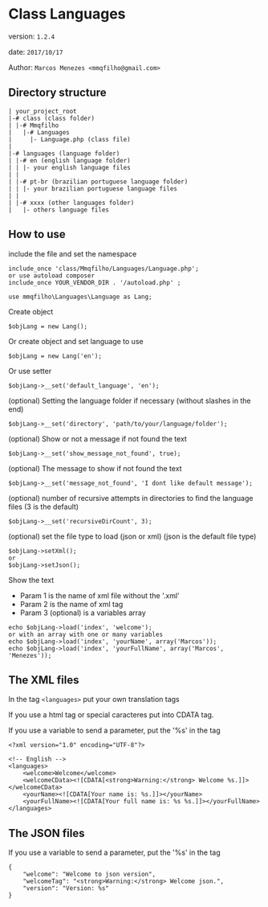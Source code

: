 # Class Languages
version: `1.2.4`

date: `2017/10/17`

Author: `Marcos Menezes <mmqfilho@gmail.com>`

## Directory structure
```
| your_project_root
|-# class (class folder)
| |-# Mmqfilho
|   |-# Languages
|     |- Language.php (class file)
|
|-# languages (language folder)
| |-# en (english language folder)
| | |- your english language files
| |
| |-# pt-br (brazilian portuguese language folder)
| | |- your brazilian portuguese language files
| |
| |-# xxxx (other languages folder)
|   |- others language files
```

## How to use

include the file and set the namespace
```
include_once 'class/Mmqfilho/Languages/Language.php';
or use autoload composer
include_once YOUR_VENDOR_DIR . '/autoload.php' ;

use mmqfilho\Languages\Language as Lang;
```

Create object 
```
$objLang = new Lang(); 
```

Or create object and set language to use
```
$objLang = new Lang('en'); 
```

Or use setter
```
$objLang->__set('default_language', 'en');
```

(optional) Setting the language folder if necessary (without slashes in the end)
```
$objLang->__set('directory', 'path/to/your/language/folder');
```

(optional) Show or not a message if not found the text
```
$objLang->__set('show_message_not_found', true);
```

(optional) The message to show if not found the text
```
$objLang->__set('message_not_found', 'I dont like default message');
```

(optional) number of recursive attempts in directories to find the language files (3 is the default)
```
$objLang->__set('recursiveDirCount', 3);
```

(optional) set the file type to load (json or xml) (json is the default file type)
```
$objLang->setXml();
or
$objLang->setJson();
```

Show the text
* Param 1 is the name of xml file without the '.xml' 
* Param 2 is the name of xml tag
* Param 3 (optional) is a variables array
```
echo $objLang->load('index', 'welcome');
or with an array with one or many variables
echo $objLang->load('index', 'yourName', array('Marcos'));
echo $objLang->load('index', 'yourFullName', array('Marcos', 'Menezes'));
```

## The XML files
In the tag `<languages>` put your own translation tags

If you use a html tag or special caracteres put into CDATA tag.

If you use a variable to send a parameter, put the '%s' in the tag
```
<?xml version="1.0" encoding="UTF-8"?>

<!-- English -->
<languages>
	<welcome>Welcome</welcome>
	<welcomeCData><![CDATA[<strong>Warning:</strong> Welcome %s.]]></welcomeCData>
	<yourName><![CDATA[Your name is: %s.]]></yourName>
	<yourFullName><![CDATA[Your full name is: %s %s.]]></yourFullName>
</languages>
```

## The JSON files
If you use a variable to send a parameter, put the '%s' in the tag
```
{
	"welcome": "Welcome to json version",
	"welcomeTag": "<strong>Warning:</strong> Welcome json.",
	"version": "Version: %s"
}
```

